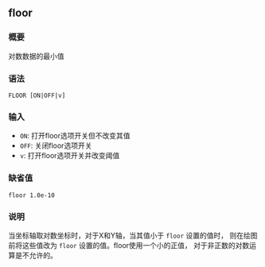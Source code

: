 ## floor

### 概要

对数数据的最小值

### 语法

``` {.bash}
FLOOR [ON|OFF|v]
```

### 输入

- `ON`: 打开floor选项开关但不改变其值
- `OFF`: 关闭floor选项开关
- `v`: 打开floor选项开关并改变阈值

### 缺省值

``` {.bash}
floor 1.0e-10
```

### 说明

当坐标轴取对数坐标时，对于X和Y轴，当其值小于 `floor` 设置的值时，
则在绘图前将这些值改为 `floor` 设置的值。floor使用一个小的正值，
对于非正数的对数运算是不允许的。
